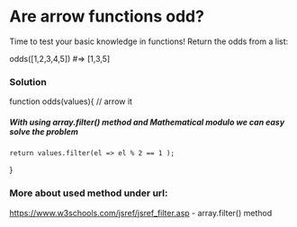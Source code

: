# Are arrow functions odd?

Time to test your basic knowledge in functions! Return the odds from a list:

odds([1,2,3,4,5]) #=> [1,3,5]

### Solution

function odds(values){
// arrow it

##### With using array.filter() method and Mathematical modulo we can easy solve the problem

    return values.filter(el => el % 2 == 1 );

}

### More about used method under url:

https://www.w3schools.com/jsref/jsref_filter.asp - array.filter() method
